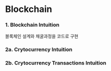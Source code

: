 # Blockchain

### 1. Blockchain Intuition
블록체인 설계와 채굴과정을 코드로 구현

### 2a. Crytocurrency Intuition

### 2b. Crytocurrency Transactions Intuition